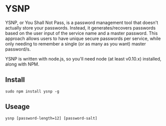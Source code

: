 YSNP
======

YSNP, or You Shall Not Pass, is a password management tool that doesn't actually store your passwords. Instead, it generates/recovers passwords based on the user input of the service name and a master password. This approach allows users to have unique secure passwords per service, while only needing to remember a single (or as many as you want) master password/s.

YSNP is written with node.js, so you'll need node (at least v0.10.x) installed, along with NPM.

Install
-----
	sudo npm install ysnp -g

Useage
-----
	ysnp [password-length=12] [password-salt]
